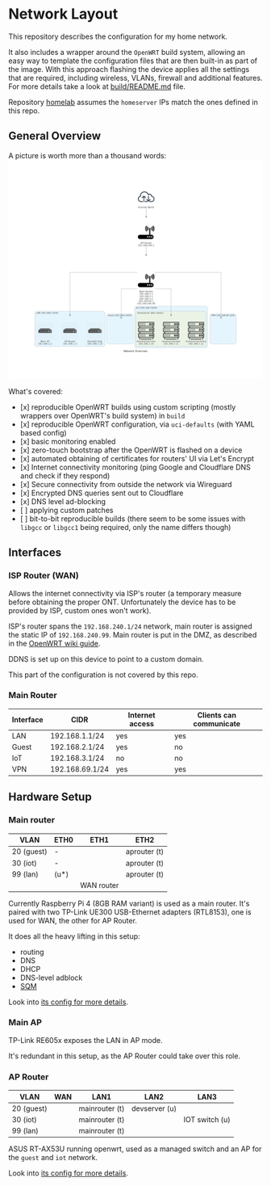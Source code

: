 # Network Layout

This repository describes the configuration for my home network.

It also includes a wrapper around the `OpenWRT` build system,
allowing an easy way to template the configuration files that are then
built-in as part of the image.
With this approach flashing the device applies all the settings that are required,
including wireless, VLANs, firewall and additional features.
For more details take a look at [build/README.md](build/README.md) file.

Repository [homelab](https://github.com/dezeroku/homelab) assumes the
`homeserver` IPs match the ones defined in this repo.

## General Overview

A picture is worth more than a thousand words:
![Network Overview](docs/diagrams/created/network_overview.png?raw=true "Network Overview")

What's covered:

- \[x\] reproducible OpenWRT builds using custom scripting (mostly wrappers over OpenWRT's build system) in `build`
- \[x\] reproducible OpenWRT configuration, via `uci-defaults` (with YAML based config)
- \[x\] basic monitoring enabled
- \[x\] zero-touch bootstrap after the OpenWRT is flashed on a device
- \[x\] automated obtaining of certificates for routers' UI via Let's Encrypt
- \[x\] Internet connectivity monitoring (ping Google and Cloudflare DNS and check if they respond)
- \[x\] Secure connectivity from outside the network via Wireguard
- \[x\] Encrypted DNS queries sent out to Cloudflare
- \[x\] DNS level ad-blocking
- \[ \] applying custom patches
- \[ \] bit-to-bit reproducible builds (there seem to be some issues with `libgcc` or `libgcc1` being required, only the name differs though)

## Interfaces

### ISP Router (WAN)

Allows the internet connectivity via ISP's router (a temporary measure before obtaining the proper ONT. Unfortunately the device has to be provided by ISP, custom ones won't work).

ISP's router spans the `192.168.240.1/24` network, main router is assigned the static IP of `192.168.240.99`.
Main router is put in the DMZ, as described in the [OpenWRT wiki guide](https://openwrt.org/docs/guide-user/network/wan/dmz-based-bridge-mode).

DDNS is set up on this device to point to a custom domain.

This part of the configuration is not covered by this repo.

### Main Router

| Interface | CIDR            | Internet access | Clients can communicate |
| --------- | --------------- | --------------- | ----------------------- |
| LAN       | 192.168.1.1/24  | yes             | yes                     |
| Guest     | 192.168.2.1/24  | yes             | no                      |
| IoT       | 192.168.3.1/24  | no              | no                      |
| VPN       | 192.168.69.1/24 | yes             | yes                     |

## Hardware Setup

### Main router

| VLAN       | ETH0  | ETH1       | ETH2         |
| ---------- | ----- | ---------- | ------------ |
| 20 (guest) | -     |            | aprouter (t) |
| 30 (iot)   | -     |            | aprouter (t) |
| 99 (lan)   | (u\*) |            | aprouter (t) |
|            |       | WAN router |              |

Currently Raspberry Pi 4 (8GB RAM variant) is used as a main router.
It's paired with two TP-Link UE300 USB-Ethernet adapters (RTL8153), one is used for WAN, the other for AP Router.

It does all the heavy lifting in this setup:

- routing
- DNS
- DHCP
- DNS-level adblock
- [SQM](https://openwrt.org/docs/guide-user/network/traffic-shaping/sqm)

Look into [its config for more details](build/config/rpi4b/template-variables.yaml).

### Main AP

TP-Link RE605x exposes the LAN in AP mode.

It's redundant in this setup, as the AP Router could take over this role.

### AP Router

| VLAN       | WAN | LAN1           | LAN2          | LAN3           |
| ---------- | --- | -------------- | ------------- | -------------- |
| 20 (guest) |     | mainrouter (t) | devserver (u) |                |
| 30 (iot)   |     | mainrouter (t) |               | IOT switch (u) |
| 99 (lan)   |     | mainrouter (t) |               |                |

ASUS RT-AX53U running openwrt, used as a managed switch and an AP for the `guest` and `iot` network.

Look into [its config for more details](build/config/asus-rt-ax53u/template-variables.yaml).
